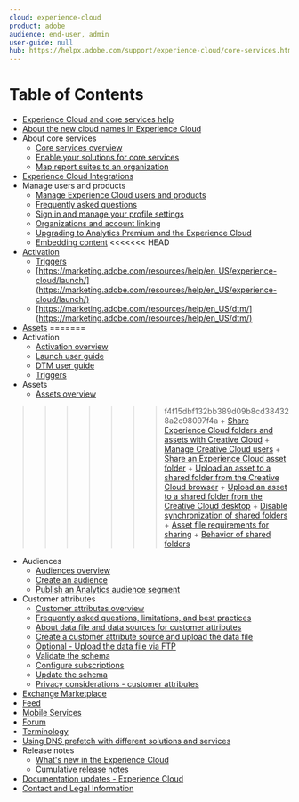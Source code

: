 ```yaml
---
cloud: experience-cloud
product: adobe
audience: end-user, admin
user-guide: null
hub: https://helpx.adobe.com/support/experience-cloud/core-services.html
---
```


# Table of Contents

+ [Experience Cloud and core services help](experience-cloud.md)
+ [About the new cloud names in Experience Cloud](solutions-core-services.md)
+ About core services
    + [Core services overview](core-services-landing.md)
    + [Enable your solutions for core services](core_services/core_services.md)
    + [Map report suites to an organization](core_services/map-report-suite.md)
+ [Experience Cloud Integrations](marketing-cloud-integrations.md)
+ Manage users and products
    + [Manage Experience Cloud users and products](admin_getting_started/admin_getting_started.md)
    + [Frequently asked questions](admin_getting_started/faq.md)
    + [Sign in and manage your profile settings](admin_getting_started/getting-started-experience-cloud.md)
    + [Organizations and account linking](admin_getting_started/organizations.md)
    + [Upgrading to Analytics Premium and the Experience Cloud](admin_getting_started/upgrade-to-analytics-premium.md)
    + [Embedding content](admin_getting_started/oembed.md)
<<<<<<< HEAD
+ [Activation](activation/activation.md)
    + [Triggers](activation/triggers.md)
    + [https://marketing.adobe.com/resources/help/en_US/experience-cloud/launch/](https://marketing.adobe.com/resources/help/en_US/experience-cloud/launch/)
    + [https://marketing.adobe.com/resources/help/en_US/dtm/](https://marketing.adobe.com/resources/help/en_US/dtm/)
+ [Assets](experience-cloud-assets/experience-cloud-assets.md)
=======
+ Activation
    + [Activation overview](activation/activation.md)
    + [Launch user guide](https://marketing.adobe.com/resources/help/en_US/experience-cloud/launch/)
    + [DTM user guide](https://marketing.adobe.com/resources/help/en_US/dtm/)
    + [Triggers](activation/triggers.md)
+ Assets
    + [Assets overview](experience-cloud-assets/experience-cloud-assets.md)
>>>>>>> f4f15dbf132bb389d09b8cd384328a2c98097f4a
    + [Share Experience Cloud folders and assets with Creative Cloud](experience-cloud-assets/creative_cloud.md)
    + [Manage Creative Cloud users](experience-cloud-assets/t_admin_add_cc_user.md)
    + [Share an Experience Cloud asset folder](experience-cloud-assets/t_share_creative_cloud.md)
    + [Upload an asset to a shared folder from the Creative Cloud browser](experience-cloud-assets/t_upload_asset_cc.md)
    + [Upload an asset to a shared folder from the Creative Cloud desktop](experience-cloud-assets/t_cc_asset_upload_thor.md)
    + [Disable synchronization of shared folders](experience-cloud-assets/t_disable_asset_sync.md)
    + [Asset file requirements for sharing](experience-cloud-assets/assets_file_reqs.md)
    + [Behavior of shared folders](experience-cloud-assets/asset_behavior.md)
+ Audiences
    + [Audiences overview](audience_library/audience_library.md)
    + [Create an audience](audience_library/t_audience_create.md)
    + [Publish an Analytics audience segment](audience_library/t_publish_audience_segment.md)
+ Customer attributes
    + [Customer attributes overview](attributes/attributes.md)
    + [Frequently asked questions, limitations, and best practices](attributes/faq-crs.md)
    + [About data file and data sources for customer attributes](attributes/crs_data_file.md)
    + [Create a customer attribute source and upload the data file](attributes/t_crs_usecase.md)
    + [Optional - Upload the data file via FTP](attributes/t_upload_attributes_ftp.md)
    + [Validate the schema](attributes/validate_schema.md)
    + [Configure subscriptions](attributes/subscription.md)
    + [Update the schema](attributes/t_update-schema.md)
    + [Privacy considerations - customer attributes](attributes/privacy_mac.md)
+ [Exchange Marketplace](exchange.md)
+ [Feed](feed.md)
+ [Mobile Services](https://marketing.adobe.com/resources/help/en_US/mobile/)
+ [Forum](https://forums.adobe.com/community/experience-cloud)
+ [Terminology](terms.md)
+ [Using DNS prefetch with different solutions and services](dns-prefetch.md)
+ Release notes
    + [What's new in the Experience Cloud](marketing-cloud-interface/marketing-cloud-interface.md)
    + [Cumulative release notes](marketing-cloud-interface/release_notes.md)
+ [Documentation updates - Experience Cloud](doc_updates.md)
+ [Contact and Legal Information](contact_and_legal.md)
